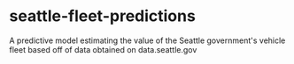 # seattle-fleet-predictions
A predictive model estimating the value of the Seattle government's vehicle fleet based off of data obtained on data.seattle.gov
